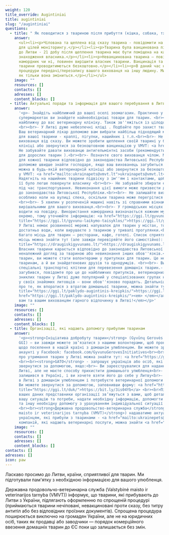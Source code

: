 ```yaml
---
weight: 120
title_override: Augintiniai
title: augintiniai
slug: "/augintiniai"
questions:
  - title: " Як поводитися з твариною після прибуття (кішка, собака, тхір)"
    answer:
      <ul><li><p>Чіпована та щеплена від сказу тварина - повідомити на <a href="mailto:ukrainapets@vmvt.lt">ukrainapets@vmvt.lt</a>
      для цілей моніторингу.</p></li><li><p>Тварина була вакцинована під час поїздки
      до Литви - 21 добу після щеплення тварина має бути поміщена на карантин за місцем
      знаходження власника.</p></li><li><p>Невакцинована тварина – повідомте. Потрібен
      намордник чи ні, повинен вирішити власник тварини. Вакцинація та чіпування нещепленої
      тварини проводитиметься безкоштовно.</p></li><li><p>В даний час не існує затвердженої
      процедури передачі/перезапису вашого вихованця на іншу людину. Ми оновимо інформацію,
      як тільки вона зміниться.</p></li></ul>
    image: ""
    resources: []
    contacts: []
    adresses: []
    content_blocks: []
  - title: Актуальні поради та інформація для вашого перебування в Литві
    answer:
      '<p>- Знайдіть найближчий до вашої оселі зоомагазин. Практично у всіх продовольчих
      супермаркетах ви знайдете найнеобхідніші товари для тварин. <br><br>- Знайдіть
      найближчу до вас ветеринарну клініку. Також зв''яжіться із цілодобовою клінікою.
      <br><br>- У Литві дуже небезпечні кліщі . Подбайте про захист тварин від них.
      Ваш ветеринарний лікар допоможе вам вибрати найбільш підходящий метод захисту
      для вашої тварини - краплі, пігулки, нашийник і т.п.<br><br>- Не забудьте прищепити
      вихованця від сказу. Ви можете зробити щеплення своїй тварині у будь-якій ветеринарній
      клініці або звернутися за безкоштовною вакцинацією у VMVT: <a href="mailto:ukrainapets@vmvt.lt">ukrainapets@vmvt.lt</a><br><br>-
      Не забувайте давати вихованцю антигельмінтні засоби (рекомендується раз на 3 місяці
      для дорослих тварин ).<br><br>- Позначте свого вихованця чіпом. Маркування є обов''язковим
      для кожної тварини відповідно до законодавства Литовської Республіки. Це також
      допоможе швидше знайти господаря, якщо ваш вихованець загубиться. Чіпувати тварину
      можна в будь-якій ветеринарній клініці або звернутися за безкоштовним маркуванням
      у VMVT: <a href="mailto:ukrainapets@vmvt.lt">ukrainapets@vmvt.lt</a><br><br>-
      Надягніть на нашийник тварини підвіску з ім''ям і контактами, щоб у разі втрати
      її було легше повернути власнику <br><br>- Не забувайте збирати екскременти тварин
      під час транспортування. Невиконання цієї вимоги може призвести до штрафувідповідно
      до законодавства Литовської Республіки.<br><br>- Не залишайте вихованця в машині,
      особливо коли на вулиці спека, оскільки тварина може перегрітися і навіть загинути
      <br><br>- 5 хвилин у розпеченій машині навіть зі справними вікнами можуть бути
      вирішальними для вашого вихованця.<br><br>- У громадських місцях собак необхідно
      водити на повідку. Використання намордника визначається кожним муніципалітетом
      окремо, тому уточнюйте інформацію: <a href="https://ggi.lt/gyvunu-laikymo-taisyklos/"
      title="https://ggi.lt/gyvunu-laikymo-taisyklos/">https://ggi.lt/gyvunu-laikymo-taisyklos/</a><br><br>-
      У Литві немає розвиненої мережі напувалок для тварин у містах, тому завжди майте
      достатньо води, коли вирушаєте з твариною у тривалі прогулянки.<br><br>– У Литві
      багато місць для тварин – ресторани, кафе, готелі. Список сприятливих для тварин
      місць можна знайти тут (але завжди перевіряйте його самостійно): <a href="https://draugiskigyvunams.lt/"
      title="https://draugiskigyvunams.lt/">https://draugiskigyvunams.lt/</a><a href="https://draugiskigyvunams.lt/"><br><br>‍</a>-
      Власник тварини карається відповідно до законодавства Литовської Республіки за
      неналежний догляд за твариною або невиконання інших обов''язків.<br><br>- Любителі
      тварин, ви можете стати волонтерами у притулках для тварин. Це не лише допоможе
      тваринам, а й ви знайдетенових друзів та однодумців. <br><br>- Використовуйте
      спеціальні транспортні клітини для перевезення домашніх тварин.- Якщо ваш вихованець
      загубився, повідомте про це до найближчих притулків, ветеринарних клінік. Пошук
      зниклих тварин у Литві дуже популярний у спеціалізованих групах на Facebook. Запитайте
      у своїх знайомих литовців – вони обов''язково порадять. Детальнішу інформацію
      про те, як впоратися з втратою домашньої тварини, можна знайти тут: <a href="https://ggi.lt/paklydo-augintinis-kreipkis/"
      title="https://ggi.lt/paklydo-augintinis-kreipkis/">https://ggi.lt/paklydo-augintinis-kreipkis/</a><a
      href="https://ggi.lt/paklydo-augintinis-kreipkis/"><em> </em></a><em><br><br>Бажаємо
      вам та вашим вихованцям гарного відпочинку в Литві!</em></p>'
    image: ""
    resources: []
    contacts: []
    adresses: []
    content_blocks: []
  - title: Організації, які надають допомогу прибулим тваринам
    answer:
      '<p><strong>Ініціатива добробуту тварин</strong> (Gyvūnų Gerovės Inciatyvos
      GGI) – ви завжди можете зв’язатися з нашими волонтерами, щоб проконсультуватися
      щодо поселення в нашій країні з домашнім улюбленцем. Ви можете зробити це в нашому
      акаунті у Facebook: facebook.com/GyvunuGerovesInitiatives<br><br>Більше інформації
      про утримання тварин у Литві можна знайти тут: <a href="https://ggi.lt/duk/" title="https://ggi.lt/duk/">https://ggi.lt/duk/</a>
      <br><br>‍<strong>GATO</strong> - запрошує українців або осіб, які їм допомагають,
      звернутися за допомогою, якщо:<br>– Ви зареєструвалися для надання притулку в
      Литві, але не маєте способу прихистити домашнього улюбленця<br>- Ваш вихованець
      залишився в Україні, і ви хочете взяти його до себе у Литву<br>- Ви знаходитеся
      в Литві з домашнім улюбленцем і потребуєте ветеринарної допомоги (безкоштовно)
      Ви можете звернутися за допомогою, заповнивши форму: <a href="https://ggi.lt/duk/"
      title="https://ggi.lt/duk/">https://bit.ly/3is04Yb</a> <br><br>Після отримання
      ваших даних представники організації зв’яжуться з вами, щоб детально з’ясувати
      вашу ситуацію та потреби, надати необхідну інформацію, допомогти знайти матеріально-технічну
      та іншу необхідну допомогу з урахуванням індивідуальної ситуації кожної людини.
      <br><br>‍<strong>Державна продовольство-ветеринарна служба</strong> (<strong>Valstybinė
      maisto ir veterinarijos tarnyba (VMVT)</strong>) надаватиме актуальну інформацію
      українцям, які прибули з тваринами - <a href="mailto:ukrainepets@vmvt.lt">ukrainepets@vmvt.lt<br><br></a>Перелік
      компаній, які надають ветеринарні послуги, можна знайти <a href="https://www.withukraine.lt/help-search?tipas=Veterinarin%C4%97+pagalba">тут</a>.</p>'
    image: ""
    resources: []
    contacts: []
    adresses: []
    content_blocks: []
contacts: []
adresses: []
icon: paw
---
```


Ласкаво просимо до Литви, країни, сприятливої ​​для тварин. Ми підготували пам'ятку з необхідною інформацією для вашого улюбленця.

Державна продовольчо-ветеринарна служба (Valstybinė maisto ir veterinarijos tarnyba (VMVT)) інформує, що тварини, які прибувають до Литви з України, підлягають оформленню по спрощеній процедурі (приймаються тварини нечіповані, невакциновані проти сказу, без титру антитіл або без відповідних проїзних документів). Спрощена процедура поширюється виключно на громадян України, але не на юридичних осіб, таких як продавці або заводчики — порядок комерційного ввезення домашніх тварин до ЄС поки що залишається без змін.
